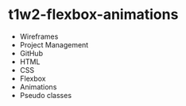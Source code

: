 # t1w2-flexbox-animations

- Wireframes
- Project Management
- GitHub
- HTML
- CSS
 - Flexbox
 - Animations
 - Pseudo classes 
